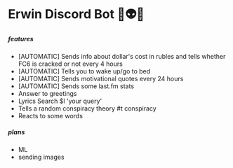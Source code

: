 # **Erwin Discord Bot 👾👽🌵**

##### features
<ul>
    <li> [AUTOMATIC] Sends info about dollar's cost in rubles and tells whether FC6 is cracked or not every 4 hours</li>
    <li>[AUTOMATIC] Tells you to wake up/go to bed</li>
    <li>[AUTOMATIC] Sends motivational quotes every 24 hours</li>
    <li>[AUTOMATIC] Sends some last.fm stats</li>
    <li>Answer to greetings</li>
    <li>Lyrics Search $l 'your query'</li>
    <li>Tells a random conspiracy theory #t conspiracy</li>
    <li>Reacts to some words</li>
</ul>

##### plans

<ul>
    <li>ML</li>
    <li>sending images</li>
</ul>

